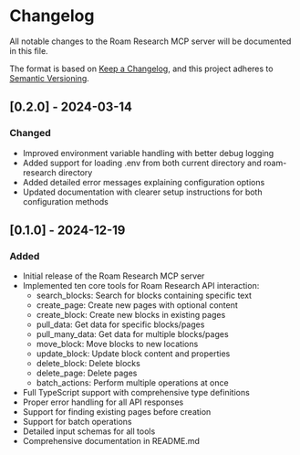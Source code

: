 # Changelog

All notable changes to the Roam Research MCP server will be documented in this file.

The format is based on [Keep a Changelog](https://keepachangelog.com/en/1.0.0/),
and this project adheres to [Semantic Versioning](https://semver.org/spec/v2.0.0.html).

## [0.2.0] - 2024-03-14

### Changed

- Improved environment variable handling with better debug logging
- Added support for loading .env from both current directory and roam-research directory
- Added detailed error messages explaining configuration options
- Updated documentation with clearer setup instructions for both configuration methods

## [0.1.0] - 2024-12-19

### Added

- Initial release of the Roam Research MCP server
- Implemented ten core tools for Roam Research API interaction:
  - search_blocks: Search for blocks containing specific text
  - create_page: Create new pages with optional content
  - create_block: Create new blocks in existing pages
  - pull_data: Get data for specific blocks/pages
  - pull_many_data: Get data for multiple blocks/pages
  - move_block: Move blocks to new locations
  - update_block: Update block content and properties
  - delete_block: Delete blocks
  - delete_page: Delete pages
  - batch_actions: Perform multiple operations at once
- Full TypeScript support with comprehensive type definitions
- Proper error handling for all API responses
- Support for finding existing pages before creation
- Support for batch operations
- Detailed input schemas for all tools
- Comprehensive documentation in README.md
